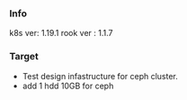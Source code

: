 ### Info
k8s ver: 1.19.1
rook ver : 1.1.7

### Target
- Test design infastructure for ceph cluster.
- add 1 hdd 10GB for ceph
